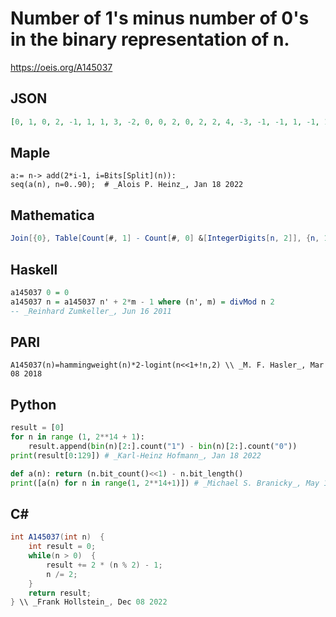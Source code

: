 # Number of 1's minus number of 0's in the binary representation of n\.
https://oeis.org/A145037
## JSON
```JSON
[0, 1, 0, 2, -1, 1, 1, 3, -2, 0, 0, 2, 0, 2, 2, 4, -3, -1, -1, 1, -1, 1, 1, 3, -1, 1, 1, 3, 1, 3, 3, 5, -4, -2, -2, 0, -2, 0, 0, 2, -2, 0, 0, 2, 0, 2, 2, 4, -2, 0, 0, 2, 0, 2, 2, 4, 0, 2, 2, 4, 2, 4, 4, 6, -5, -3, -3, -1, -3, -1, -1, 1, -3, -1, -1, 1, -1, 1, 1, 3, -3, -1, -1, 1, -1, 1, 1, 3, -1, 1, 1]
```
## Maple
```Maple
a:= n-> add(2*i-1, i=Bits[Split](n)):
seq(a(n), n=0..90);  # _Alois P. Heinz_, Jan 18 2022
```
## Mathematica
```Mathematica
Join[{0}, Table[Count[#, 1] - Count[#, 0] &[IntegerDigits[n, 2]], {n, 1, 90}]] (* _Robert P. P. McKone_, Feb 12 2022 *)
```
## Haskell
```Haskell
a145037 0 = 0
a145037 n = a145037 n' + 2*m - 1 where (n', m) = divMod n 2
-- _Reinhard Zumkeller_, Jun 16 2011
```
## PARI
```PARI
A145037(n)=hammingweight(n)*2-logint(n<<1+!n,2) \\ _M. F. Hasler_, Mar 08 2018
```
## Python
```Python
result = [0]
for n in range (1, 2**14 + 1):
    result.append(bin(n)[2:].count("1") - bin(n)[2:].count("0"))
print(result[0:129]) # _Karl-Heinz Hofmann_, Jan 18 2022
```
```Python
def a(n): return (n.bit_count()<<1) - n.bit_length()
print([a(n) for n in range(1, 2**14+1)]) # _Michael S. Branicky_, May 14 2024
```
## C#
```C#
int A145037(int n)  {
    int result = 0;
    while(n > 0)  {
        result += 2 * (n % 2) - 1;
        n /= 2;
    }
    return result;
} \\ _Frank Hollstein_, Dec 08 2022
```
